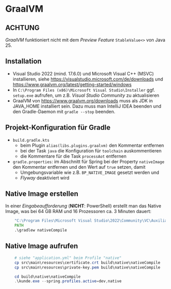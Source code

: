 # GraalVM

## ACHTUNG

_GraalVM_ funktioniert nicht mit dem _Preview Feature_ `StableValue<>` von Java 25.

## Installation

- Visual Studio 2022 (mind. 17.6.0) und Microsoft Visual C++ (MSVC) installieren,
  siehe https://visualstudio.microsoft.com/de/downloads und https://www.graalvm.org/latest/getting-started/windows
- In `C:\Program Files (x86)\Microsoft Visual Studio\Installer` ggf. `setup.exe` aufrufen, um z.B.
  _Visual Studio Community_ zu aktualisieren
- GraalVM von https://www.graalvm.org/downloads muss als JDK in JAVA_HOME installiert sein.
  Dazu muss man IntelliJ IDEA beenden und den Gradle-Daemon mit `gradle --stop` beenden.

## Projekt-Konfiguration für Gradle

- `build.gradle.kts`
  - beim Plugin `alias(libs.plugins.graalvm)` den Kommentar entfernen
  - bei der Task `java` die Konfiguration für `toolchain` auskommentieren
  - die Kommentare für die Task `processAot` entfernen
- `gradle.properties`: im Abschnitt für Spring bei der Property `nativeImage` den Kommentar entfernen und
  den Wert auf `true` setzen, damit
  - Umgebungsvariable wie z.B. `BP_NATIVE_IMAGE` gesetzt werden und
  - _Flyway_ deaktiviert wird

## Native Image erstellen

In einer _Eingabeaufforderung_ (**NICHT**: PowerShell) erstellt man das Native Image,
was bei 64 GB RAM und 16 Prozessoren ca. 3 Minuten dauert:

```cmd
    "C:\Program Files\Microsoft Visual Studio\2022\Community\VC\Auxiliary\Build\vcvars64.bat"
    PATH
    .\gradlew nativeCompile
```

## Native Image aufrufen

```PowerShell
    # siehe "application.yml" beim Profile "native"
    cp src\main\resources\certificate.crt build\native\nativeCompile
    cp src\main\resources\private-key.pem build\native\nativeCompile

    cd build\native\nativeCompile
    .\kunde.exe --spring.profiles.active=dev,native
```
